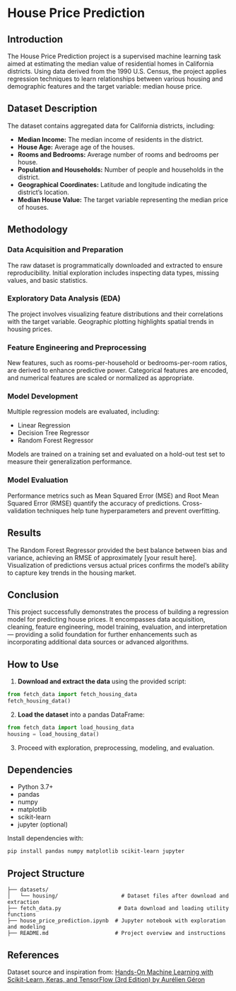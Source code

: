 # House Price Prediction

## Introduction

The House Price Prediction project is a supervised machine learning task aimed at estimating the median value of residential homes in California districts. Using data derived from the 1990 U.S. Census, the project applies regression techniques to learn relationships between various housing and demographic features and the target variable: median house price.

## Dataset Description

The dataset contains aggregated data for California districts, including:

- **Median Income:** The median income of residents in the district.
- **House Age:** Average age of the houses.
- **Rooms and Bedrooms:** Average number of rooms and bedrooms per house.
- **Population and Households:** Number of people and households in the district.
- **Geographical Coordinates:** Latitude and longitude indicating the district’s location.
- **Median House Value:** The target variable representing the median price of houses.

## Methodology

### Data Acquisition and Preparation

The raw dataset is programmatically downloaded and extracted to ensure reproducibility. Initial exploration includes inspecting data types, missing values, and basic statistics.

### Exploratory Data Analysis (EDA)

The project involves visualizing feature distributions and their correlations with the target variable. Geographic plotting highlights spatial trends in housing prices.

### Feature Engineering and Preprocessing

New features, such as rooms-per-household or bedrooms-per-room ratios, are derived to enhance predictive power. Categorical features are encoded, and numerical features are scaled or normalized as appropriate.

### Model Development

Multiple regression models are evaluated, including:

- Linear Regression
- Decision Tree Regressor
- Random Forest Regressor

Models are trained on a training set and evaluated on a hold-out test set to measure their generalization performance.

### Model Evaluation

Performance metrics such as Mean Squared Error (MSE) and Root Mean Squared Error (RMSE) quantify the accuracy of predictions. Cross-validation techniques help tune hyperparameters and prevent overfitting.

## Results

The Random Forest Regressor provided the best balance between bias and variance, achieving an RMSE of approximately \[your result here]. Visualization of predictions versus actual prices confirms the model’s ability to capture key trends in the housing market.

## Conclusion

This project successfully demonstrates the process of building a regression model for predicting house prices. It encompasses data acquisition, cleaning, feature engineering, model training, evaluation, and interpretation — providing a solid foundation for further enhancements such as incorporating additional data sources or advanced algorithms.

## How to Use

1. **Download and extract the data** using the provided script:

```python
from fetch_data import fetch_housing_data
fetch_housing_data()
```

2. **Load the dataset** into a pandas DataFrame:

```python
from fetch_data import load_housing_data
housing = load_housing_data()
```

3. Proceed with exploration, preprocessing, modeling, and evaluation.

## Dependencies

- Python 3.7+
- pandas
- numpy
- matplotlib
- scikit-learn
- jupyter (optional)

Install dependencies with:

```bash
pip install pandas numpy matplotlib scikit-learn jupyter
```

## Project Structure

```
├── datasets/
│   └── housing/                    # Dataset files after download and extraction
├── fetch_data.py                  # Data download and loading utility functions
├── house_price_prediction.ipynb  # Jupyter notebook with exploration and modeling
├── README.md                     # Project overview and instructions
```

## References

Dataset source and inspiration from:
[Hands-On Machine Learning with Scikit-Learn, Keras, and TensorFlow (3rd Edition) by Aurélien Géron](https://github.com/ageron/handson-ml3)
